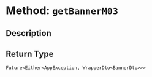 # Method: `getBannerM03`

## Description



## Return Type
`Future<Either<AppException, WrapperDto<BannerDto>>>`


